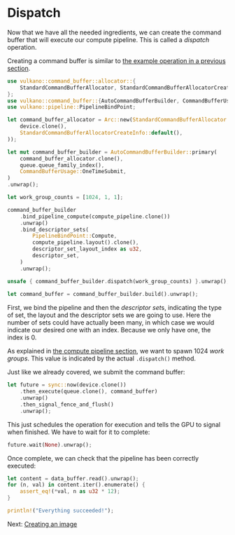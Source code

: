 # Dispatch

Now that we have all the needed ingredients, we can create the command buffer that will execute
our compute pipeline. This is called a *dispatch* operation.

Creating a command buffer is similar to [the example operation in a previous
section](../03-buffer-creation/02-example-operation.html).

```rust
use vulkano::command_buffer::allocator::{
    StandardCommandBufferAllocator, StandardCommandBufferAllocatorCreateInfo,
};
use vulkano::command_buffer::{AutoCommandBufferBuilder, CommandBufferUsage};
use vulkano::pipeline::PipelineBindPoint;

let command_buffer_allocator = Arc::new(StandardCommandBufferAllocator::new(
    device.clone(),
    StandardCommandBufferAllocatorCreateInfo::default(),
));

let mut command_buffer_builder = AutoCommandBufferBuilder::primary(
    command_buffer_allocator.clone(),
    queue.queue_family_index(),
    CommandBufferUsage::OneTimeSubmit,
)
.unwrap();

let work_group_counts = [1024, 1, 1];

command_buffer_builder
    .bind_pipeline_compute(compute_pipeline.clone())
    .unwrap()
    .bind_descriptor_sets(
        PipelineBindPoint::Compute,
        compute_pipeline.layout().clone(),
        descriptor_set_layout_index as u32,
        descriptor_set,
    )
    .unwrap();

unsafe { command_buffer_builder.dispatch(work_group_counts) }.unwrap();
    
let command_buffer = command_buffer_builder.build().unwrap();
```

First, we bind the pipeline and then the *descriptor set*s, indicating the type of set, the layout
and the descriptor sets we are going to use. Here the number of sets could have actually been many, 
in which case we would indicate our desired one with an index. Because we only have one, the index 
is 0.

As explained in [the compute pipeline section](02-compute-pipeline.html), we want to spawn 1024
*work groups*. This value is indicated by the actual `.dispatch()` method.

Just like we already covered, we submit the command buffer:

```rust
let future = sync::now(device.clone())
    .then_execute(queue.clone(), command_buffer)
    .unwrap()
    .then_signal_fence_and_flush()
    .unwrap();
```

This just schedules the operation for execution and tells the GPU to signal when finished.
We have to wait for it to complete:

```rust
future.wait(None).unwrap();
```

Once complete, we can check that the pipeline has been correctly executed:

```rust
let content = data_buffer.read().unwrap();
for (n, val) in content.iter().enumerate() {
    assert_eq!(*val, n as u32 * 12);
}

println!("Everything succeeded!");
```

Next: [Creating an image](../05-images/01-image-creation.html)
